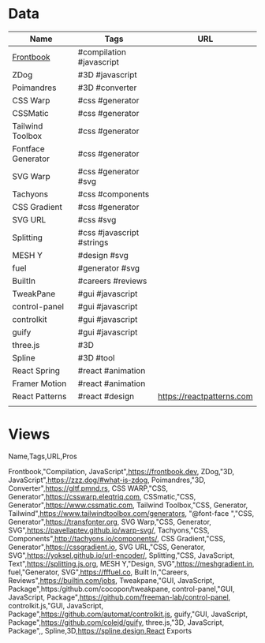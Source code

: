 # Data

| Name               | Tags                      | URL                       |
| ------------------ | ------------------------- | ------------------------- |
| [Frontbook]()      | #compilation  #javascript |                           |
| ZDog               | #3D #javascript           |                           |
| Poimandres         | #3D #converter            |                           |
| CSS Warp           | #css #generator           |                           |
| CSSMatic           | #css #generator           |                           |
| Tailwind Toolbox   | #css #generator           |                           |
| Fontface Generator | #css #generator           |                           |
| SVG Warp           | #css #generator #svg      |                           |
| Tachyons           | #css #components          |                           |
| CSS Gradient       | #css #generator           |                           |
| SVG URL            | #css #svg                 |                           |
| Splitting          | #css #javascript #strings |                           |
| MESH Y             | #design #svg              |                           |
| fuel               | #generator #svg           |                           |
| BuiltIn            | #careers #reviews         |                           |
| TweakPane          | #gui #javascript          |                           |
| control-panel      | #gui #javascript          |                           |
| controlkit         | #gui #javascript          |                           |
| guify              | #gui #javascript          |                           |
| three.js           | #3D                       |                           |
| Spline             | #3D #tool                 |                           |
| React Spring       | #react #animation         |                           |
| Framer Motion      | #react #animation         |                           |
| React Patterns     | #react #design            | https://reactpatterns.com |
|                    |                           |                           |
# Views





Name,Tags,URL,Pros



Frontbook,"Compilation, JavaScript",https://frontbook.dev,
ZDog,"3D, JavaScript",https://zzz.dog/#what-is-zdog,
Poimandres,"3D, Converter",https://gltf.pmnd.rs,
CSS WARP,"CSS, Generator",https://csswarp.eleqtriq.com,
CSSmatic,"CSS, Generator",https://www.cssmatic.com,
Tailwind Toolbox,"CSS, Generator, Tailwind",https://www.tailwindtoolbox.com/generators,
"@font-face ","CSS, Generator",https://transfonter.org,
SVG Warp,"CSS, Generator, SVG",https://pavellaptev.github.io/warp-svg/,
Tachyons,"CSS, Components",http://tachyons.io/components/,
CSS Gradient,"CSS, Generator",https://cssgradient.io,
SVG URL,"CSS, Generator, SVG",https://yoksel.github.io/url-encoder/,
Splitting,"CSS, JavaScript, Text",https://splitting.js.org,
MESH Y,"Design, SVG",https://meshgradient.in,
fuel,"Generator, SVG",https://fffuel.co,
Built In,"Careers, Reviews",https://builtin.com/jobs,
Tweakpane,"GUI, JavaScript, Package",https:/github.com/cocopon/tweakpane,
control-panel,"GUI, JavaScript, Package",https://github.com/freeman-lab/control-panel,
controlkit.js,"GUI, JavaScript, Package",https://github.com/automat/controlkit.js,
guify,"GUI, JavaScript, Package",https://github.com/colejd/guify,
three.js,"3D, JavaScript, Package",,
Spline,3D,https://spline.design,React Exports